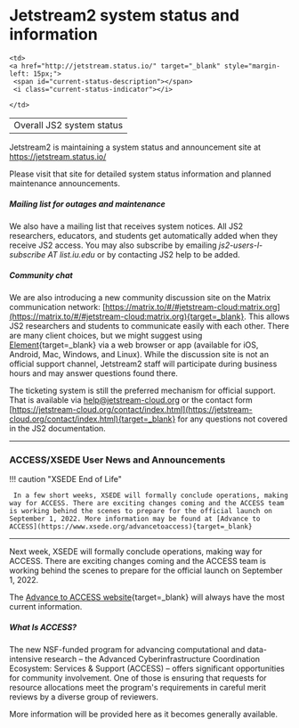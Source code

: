 # Jetstream2 system status and information

<link rel="stylesheet" href="/css/status_widget.css">

<table>

<tbody>
  <tr>
    <td>Overall JS2 system status</td>

    <td>
    <a href="http://jetstream.status.io/" target="_blank" style="margin-left: 15px;">
     <span id="current-status-description"></span>
     <i class="current-status-indicator"></i>
   </a>

   <script src="https://cdnjs.cloudflare.com/ajax/libs/jquery/2.1.3/jquery.min.js"></script>
   <script src="/js/statusio_widget.js"></script>
    </td>
  </tr>
  </tbody>
</table>

Jetstream2 is maintaining a system status and announcement site at <a href="https://jetstream.status.io/" target=_blank>https://jetstream.status.io/</a>

Please visit that site for detailed system status information and planned maintenance announcements.

##### Mailing list for outages and maintenance

We also have a mailing list that receives system notices. All JS2 researchers, educators, and students get automatically added when they receive JS2 access. You may also subscribe by emailing *js2-users-l-subscribe AT list.iu.edu* or by contacting JS2 help to be added.

##### Community chat

We are also introducing a new community discussion site on the Matrix communication network: [https://matrix.to/#/#jetstream-cloud:matrix.org](https://matrix.to/#/#jetstream-cloud:matrix.org){target=_blank}. This allows JS2 researchers and students to communicate easily with each other. There are many client choices, but we might suggest using [Element](https://element.io/){target=_blank} via a web browser or app (available for iOS, Android, Mac, Windows, and Linux). While the discussion site is not an official support channel, Jetstream2 staff will participate during business hours and may answer questions found there. 

The ticketing system is still the preferred mechanism for official support. That is available via help@jetstream-cloud.org or the contact form [https://jetstream-cloud.org/contact/index.html](https://jetstream-cloud.org/contact/index.html){target=_blank} for any questions not covered in the JS2 documentation. 

---

### ACCESS/XSEDE User News and Announcements

!!! caution "XSEDE End of Life"

     In a few short weeks, XSEDE will formally conclude operations, making way for ACCESS. There are exciting changes coming and the ACCESS team is working behind the scenes to prepare for the official launch on September 1, 2022. More information may be found at [Advance to ACCESS](https://www.xsede.org/advancetoaccess){target=_blank}

---

Next week, XSEDE will formally conclude operations, making way for ACCESS. There are exciting changes coming and the ACCESS team is working behind the scenes to prepare for the official launch on September 1, 2022.

The [Advance to ACCESS website](https://www.xsede.org/advancetoaccess){target=_blank} will always have the most current information.

##### What Is ACCESS?

The new NSF-funded program for advancing computational and data-intensive research – the Advanced Cyberinfrastructure Coordination Ecosystem: Services & Support (ACCESS) – offers significant opportunities for community involvement. One of those is ensuring that requests for resource allocations meet the program's requirements in careful merit reviews by a diverse group of reviewers.

More information will be provided here as it becomes generally available.
